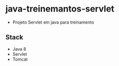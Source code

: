 # java-treinemantos-servlet
- Projeto Servlet em java para treinamento

## Stack
- Java 8
- Servlet
- Tomcat
